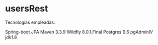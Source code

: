 # usersRest

Tecnologías empleadas:

Spring-boot
JPA
Maven 3.3.9
Wildfly 8.0.1.Final
Postgres 9.6 
pgAdminIV
jdk1.8
